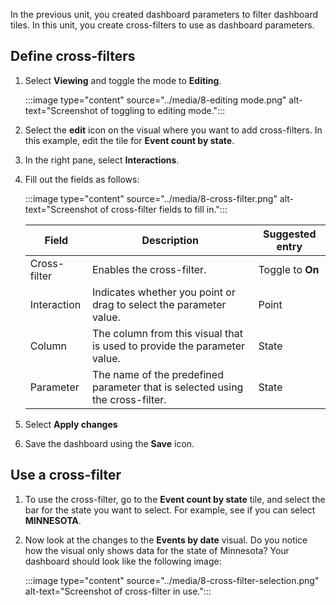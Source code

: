 In the previous unit, you created dashboard parameters to filter dashboard tiles. In this unit, you create cross-filters to use as dashboard parameters.

## Define cross-filters

1. Select **Viewing** and toggle the mode to **Editing**.

    :::image type="content" source="../media/8-editing mode.png" alt-text="Screenshot of toggling to editing mode.":::

1. Select the **edit** icon on the visual where you want to add cross-filters. In this example, edit the tile for **Event count by state**.
1. In the right pane, select **Interactions**.
1. Fill out the fields as follows:

    :::image type="content" source="../media/8-cross-filter.png" alt-text="Screenshot of cross-filter fields to fill in.":::

    | Field | Description | Suggested entry|
    |---|---|---|
    | Cross-filter |  Enables the cross-filter.  | Toggle to **On**
    | Interaction | Indicates whether you point or drag to select the parameter value.  | Point
    | Column | The column from this visual that is used to provide the parameter value.  | State
    | Parameter | The name of the predefined parameter that is selected using the cross-filter.  | State

1. Select **Apply changes**
1. Save the dashboard using the **Save** icon.

## Use a cross-filter

1. To use the cross-filter, go to the **Event count by state** tile, and select the bar for the state you want to select. For example, see if you can select **MINNESOTA**.
1. Now look at the changes to the **Events by date** visual. Do you notice how the visual only shows data for the state of Minnesota? Your dashboard should look like the following image:

    :::image type="content" source="../media/8-cross-filter-selection.png" alt-text="Screenshot of cross-filter in use.":::
